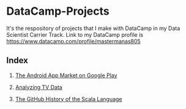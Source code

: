 # DataCamp-Projects
It's the respository of projects that I make with DataCamp in my Data Scientist Carrier Track. Link to my DataCamp profile is https://www.datacamp.com/profile/mastermanas805

## Index
1. [The Android App Market on Google Play](./The%20Android%20App%20Market%20on%20Google%20Play)
2. [Analyzing TV Data](./Analyzing%20TV%20Data)

3. [The GitHub History of the Scala Language](./The%20GitHub%20History%20of%20the%20Scala%20Language)
